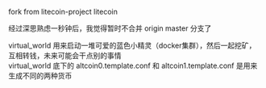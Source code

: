 fork from litecoin-project litecoin  

经过深思熟虑一秒钟后，我觉得暂时不合并 origin master 分支了  

virtual_world 用来启动一堆可爱的蓝色小精灵（docker集群），然后一起挖矿，互相转钱，未来可能会干点别的事情   
virtual_world 底下的 altcoin0.template.conf 和 altcoin1.template.conf 是用来生成不同的两种货币   
